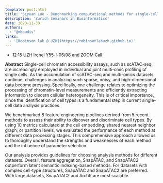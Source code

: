 ```yaml
---
template: post.html
title: "Siyuan Luo - Benchmarking computational methods for single-cell chromatin data analysis"
description: 'Zurich Seminars in Bioinformatics'
date: 2023-11-30
authors:
  - "@mbaudis"
links:
  - '[Robinson lab @ UZH](https://robinsonlabuzh.github.io)'
---
```


* 12:15 UZH Irchel Y55-l-06/08 and ZOOM Call

**Abstract** Single-cell chromatin accessibility assays, such as scATAC-seq, are increasingly employed in individual and joint multi-omic profiling of single cells. As the accumulation of scATAC-seq and multi-omics datasets continue, challenges in analyzing such sparse, noisy, and high-dimensional data become pressing. Specifically, one challenge relates to optimizing the processing of chromatin-level measurements and efficiently extracting information to discern cellular heterogeneity. This is of critical importance, since the identification of cell types is a fundamental step in current single-cell data analysis practices.

We benchmarked 8 feature engineering pipelines derived from 5 recent methods to assess their ability to discover and discriminate cell types. By using 10 metrics calculated at the cell embedding, shared nearest neighbor graph, or partition levels, we evaluated the performance of each method at different data processing stages. This comprehensive approach allowed us to thoroughly understand the strengths and weaknesses of each method and the influence of parameter selection.

Our analysis provides guidelines for choosing analysis methods for different datasets. Overall, feature aggregation, SnapATAC, and SnapATAC2 outperform latent semantic indexing-based methods. For datasets with complex cell-type structures, SnapATAC and SnapATAC2 are preferred. With large datasets, SnapATAC2 and ArchR are most scalable.